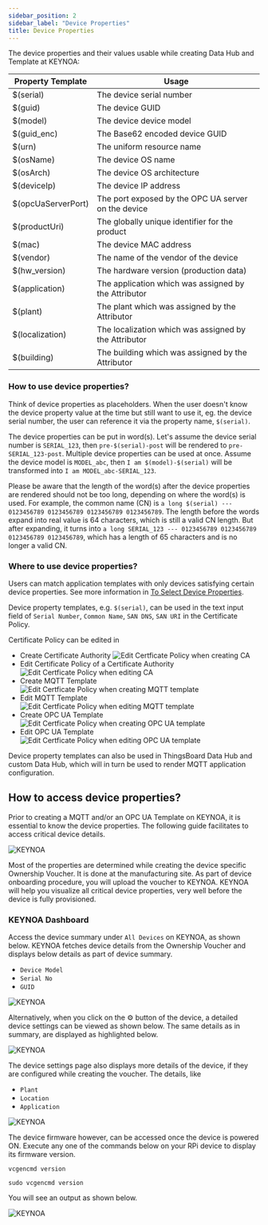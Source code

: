 ```yaml
---
sidebar_position: 2
sidebar_label: "Device Properties"
title: Device Properties
---
```


The device properties and their values usable while creating Data Hub and Template at KEYNOA:

| Property Template  | Usage                                                 |
|--------------------|-------------------------------------------------------|
| $(serial)          | The device serial number                              |
| $(guid)            | The device GUID                                       |
| $(model)           | The device device model                               |
| $(guid_enc)        | The Base62 encoded device GUID                        |
| $(urn)             | The uniform resource name                             |
| $(osName)          | The device OS name                                    |
| $(osArch)          | The device OS architecture                            |
| $(deviceIp)        | The device IP address                                 |
| $(opcUaServerPort) | The port exposed by the OPC UA server on the device   |
| $(productUri)      | The globally unique identifier for the product        |
| $(mac)             | The device MAC address                                |
| $(vendor)          | The name of the vendor of the device                  |
| $(hw_version)      | The hardware version (production data)                |
| $(application)     | The application which was assigned by the Attributor  |
| $(plant)           | The plant which was assigned by the Attributor        |
| $(localization)    | The localization which was assigned by the Attributor |
| $(building)        | The building which was assigned by the Attributor     |

### How to use device properties?
Think of device properties as placeholders. 
When the user doesn't know the device property value at the time but still want to use it, eg. the device serial number,
the user can reference it via the property name, `$(serial)`. 

The device properties can be put in word(s). Let's assume the device serial number is `SERIAL_123`, then 
`pre-$(serial)-post` will be rendered to `pre-SERIAL_123-post`.
Multiple device properties can be used at once. Assume the device model is `MODEL_abc`, then `I am $(model)-$(serial)` will be
transformed into `I am MODEL_abc-SERIAL_123`.

Please be aware that the length of the word(s) after the device properties are rendered should not be too long, 
depending on where the word(s) is used. 
For example, the common name (CN) is `a long $(serial) --- 0123456789 0123456789 0123456789 0123456789`.
The length before the words expand into real value is 64 characters, which is still a valid CN length.
But after expanding, it turns into `a long SERIAL_123 --- 0123456789 0123456789 0123456789 0123456789`, 
which has a length of 65 characters and is no longer a valid CN.

### Where to use device properties?
Users can match application templates with only devices satisfying certain device properties. 
See more information in [To Select Device Properties](/reference/mqtt-template.md#to-select-device-properties).

Device property templates, e.g. `$(serial)`,
can be used in the text input field of `Serial Number`, `Common Name`, `SAN DNS`, `SAN URI` in the Certificate Policy. 

Certificate Policy can be edited in
- Create Certificate Authority
  ![Edit Certficate Policy when creating CA](/img/KEYNOA/reference-doc/Device-Properties/default-cert-template-create-CA.png)
- Edit Certificate Policy of a Certificate Authority
  ![Edit Certficate Policy when editing CA](/img/KEYNOA/reference-doc/Device-Properties/default-cert-template-edit-CA.png)
- Create MQTT Template
  ![Edit Certficate Policy when creating MQTT template](/img/KEYNOA/reference-doc/Device-Properties/cert-template-create-mqtt.png)
- Edit MQTT Template
  ![Edit Certficate Policy when editing MQTT template](/img/KEYNOA/reference-doc/Device-Properties/cert-template-edit-mqtt.png)
- Create OPC UA Template
  ![Edit Certficate Policy when creating OPC UA template](/img/KEYNOA/reference-doc/Device-Properties/cert-template-create-OPCUA.png)
- Edit OPC UA Template
  ![Edit Certficate Policy when editing OPC UA template](/img/KEYNOA/reference-doc/Device-Properties/cert-template-edit-OPCUA.png)

Device property templates can also be used in ThingsBoard Data Hub and custom Data Hub, which will in turn
be used to render MQTT application configuration.


## How to access device properties?

Prior to creating a MQTT and/or an OPC UA Template on KEYNOA, it is essential to know the device properties. The following guide facilitates to access critical device details. 

![KEYNOA](/img/KEYNOA/reference-doc/Device-Properties/device-properties.png)

Most of the properties are determined while creating the device specific Ownership Voucher. It is done at the manufacturing site. As part of device onboarding procedure, you will upload the voucher to KEYNOA. KEYNOA will help you visualize all critical device properties, very well before the device is fully provisioned.


### KEYNOA Dashboard

Access the device summary under `All Devices` on KEYNOA, as shown below. KEYNOA fetches device details from the Ownership Voucher and displays below details as part of device summary.

- `Device Model`
- `Serial No`
- `GUID`

![KEYNOA](/img/KEYNOA/reference-doc/Device-Properties/device-summary.png)

Alternatively, when you click on the :gear: button of the device, a detailed device settings can be viewed as shown below. The same details as in summary, are displayed as highlighted below.

![KEYNOA](/img/KEYNOA/reference-doc/Device-Properties/device-detailed-settings-1.png)


The device settings page also displays more details of the device, if they are configured while creating the voucher. The details, like

- `Plant`
- `Location`
- `Application`
 
![KEYNOA](/img/KEYNOA/reference-doc/Device-Properties/device-detailed-settings-2.png)

The device firmware however, can be accessed once the device is powered ON. Execute any one of the commands below on your RPi device to display its firmware version.

```
vcgencmd version
```
```
sudo vcgencmd version
```

You will see an output as shown below. 

![KEYNOA](/img/KEYNOA/reference-doc/Device-Properties/firmware-version.png)







